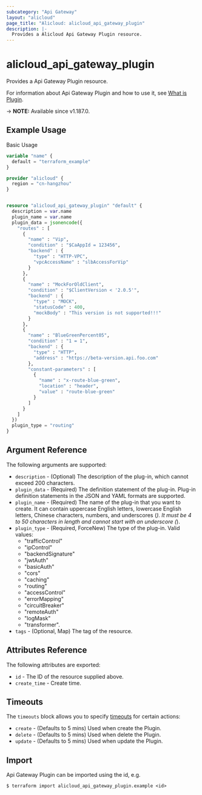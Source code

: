 ```yaml
---
subcategory: "Api Gateway"
layout: "alicloud"
page_title: "Alicloud: alicloud_api_gateway_plugin"
description: |-
  Provides a Alicloud Api Gateway Plugin resource.
---
```


# alicloud_api_gateway_plugin

Provides a Api Gateway Plugin resource. 

For information about Api Gateway Plugin and how to use it, see [What is Plugin](https://www.alibabacloud.com/help/en/api-gateway/developer-reference/api-cloudapi-2016-07-14-createplugin).

-> **NOTE:** Available since v1.187.0.

## Example Usage

Basic Usage

```terraform
variable "name" {
  default = "terraform_example"
}

provider "alicloud" {
  region = "cn-hangzhou"
}


resource "alicloud_api_gateway_plugin" "default" {
  description = var.name
  plugin_name = var.name
  plugin_data = jsonencode({
    "routes" : [
      {
        "name" : "Vip",
        "condition" : "$CaAppId = 123456",
        "backend" : {
          "type" : "HTTP-VPC",
          "vpcAccessName" : "slbAccessForVip"
        }
      },
      {
        "name" : "MockForOldClient",
        "condition" : "$ClientVersion < '2.0.5'",
        "backend" : {
          "type" : "MOCK",
          "statusCode" : 400,
          "mockBody" : "This version is not supported!!!"
        }
      },
      {
        "name" : "BlueGreenPercent05",
        "condition" : "1 = 1",
        "backend" : {
          "type" : "HTTP",
          "address" : "https://beta-version.api.foo.com"
        },
        "constant-parameters" : [
          {
            "name" : "x-route-blue-green",
            "location" : "header",
            "value" : "route-blue-green"
          }
        ]
      }
    ]
  })
  plugin_type = "routing"
}
```

## Argument Reference

The following arguments are supported:
* `description` - (Optional) The description of the plug-in, which cannot exceed 200 characters.
* `plugin_data` - (Required) The definition statement of the plug-in. Plug-in definition statements in the JSON and YAML formats are supported.
* `plugin_name` - (Required) The name of the plug-in that you want to create. It can contain uppercase English letters, lowercase English letters, Chinese characters, numbers, and underscores (_). It must be 4 to 50 characters in length and cannot start with an underscore (_).
* `plugin_type` - (Required, ForceNew) The type of the plug-in. Valid values:
  - "trafficControl"
  - "ipControl"
  - "backendSignature"
  - "jwtAuth"
  - "basicAuth"
  - "cors"
  - "caching"
  - "routing"
  - "accessControl"
  - "errorMapping"
  - "circuitBreaker"
  - "remoteAuth"
  - "logMask"
  - "transformer".
* `tags` - (Optional, Map) The tag of the resource.

## Attributes Reference

The following attributes are exported:
* `id` - The ID of the resource supplied above.
* `create_time` - Create time.

## Timeouts

The `timeouts` block allows you to specify [timeouts](https://www.terraform.io/docs/configuration-0-11/resources.html#timeouts) for certain actions:
* `create` - (Defaults to 5 mins) Used when create the Plugin.
* `delete` - (Defaults to 5 mins) Used when delete the Plugin.
* `update` - (Defaults to 5 mins) Used when update the Plugin.

## Import

Api Gateway Plugin can be imported using the id, e.g.

```shell
$ terraform import alicloud_api_gateway_plugin.example <id>
```